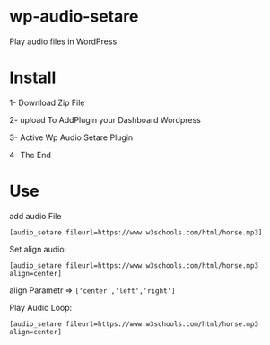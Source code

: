 # wp-audio-setare
Play audio files in WordPress

# Install

1- Download Zip File

2- upload To AddPlugin your Dashboard Wordpress

3- Active Wp Audio Setare Plugin

4- The End

# Use

add audio File

`[audio_setare fileurl=https://www.w3schools.com/html/horse.mp3]`

Set align audio:

`[audio_setare fileurl=https://www.w3schools.com/html/horse.mp3 align=center]`

align Parametr => `['center','left','right']`

Play Audio Loop:

`[audio_setare fileurl=https://www.w3schools.com/html/horse.mp3 align=center]`
